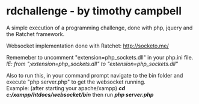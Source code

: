 # rdchallenge - by timothy campbell
A simple execution of a programming challenge, done with php, jquery and the Ratchet framework.

Websocket implementation done with Ratchet: http://socketo.me/

Rememeber to uncomment "extension=php_sockets.dll" in your php.ini file.   
*IE: from ";extension=php_sockets.dll" to "extension=php_sockets.dll"*

Also to run this, in your command prompt navigate to the bin folder and execute "php server.php" to get the websocket running.  
Example: (after starting your apache/xampp) ***cd c:/xampp/htdocs/websocket/bin*** then run ***php server.php*** 
